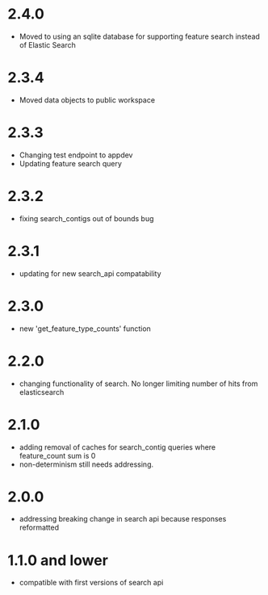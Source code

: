 # 2.4.0
- Moved to using an sqlite database for supporting feature search 
  instead of Elastic Search

# 2.3.4
- Moved data objects to public workspace

# 2.3.3
- Changing test endpoint to appdev
- Updating feature search query

# 2.3.2
- fixing search_contigs out of bounds bug

# 2.3.1
- updating for new search_api compatability

# 2.3.0
- new 'get_feature_type_counts' function

# 2.2.0
- changing functionality of search. No longer limiting number of hits from elasticsearch

# 2.1.0
- adding removal of caches for search_contig queries where feature_count sum is 0
- non-determinism still needs addressing.

# 2.0.0
- addressing breaking change in search api because responses reformatted

# 1.1.0 and lower
- compatible with first versions of search api
